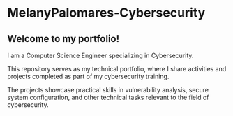 # MelanyPalomares-Cybersecurity


Welcome to my portfolio!
------------------------

I am a Computer Science Engineer specializing in Cybersecurity.<br>

This repository serves as my technical portfolio, where I share activities and projects completed as part of my cybersecurity training.<br>

The projects showcase practical skills in vulnerability analysis, secure system configuration, and other technical tasks relevant to the field of cybersecurity.


